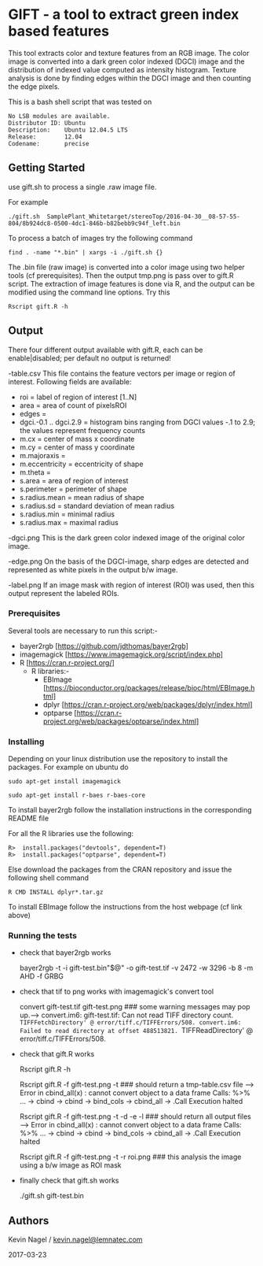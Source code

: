 # GIFT - a tool to extract green index based features

This tool extracts color and texture features from an RGB image.
The color image is converted into a dark green color indexed (DGCI) image
and the distribution of indexed value computed as intensity histogram.
Texture analysis is done by finding edges within the DGCI image and then
counting the edge pixels.


This is a bash shell script that was tested on 

    No LSB modules are available.
    Distributor ID: Ubuntu
    Description:    Ubuntu 12.04.5 LTS
    Release:        12.04
    Codename:       precise



## Getting Started

use gift.sh to process a single .raw image file.

For example


    ./gift.sh  SamplePlant_Whitetarget/stereoTop/2016-04-30__08-57-55-804/8b924dc8-0500-4dc1-846b-b82bebb9c94f_left.bin

To process a batch of images try the following command

    find . -name "*.bin" | xargs -i ./gift.sh {}


The .bin file (raw image) is converted into a color image using two helper tools (cf prerequisites).
Then the output tmp.png is pass over to gift.R script.
The extraction of image features is done via R, and the output can be modified using the command line options.
Try this

    Rscript gift.R -h



## Output

There four different output available with gift.R, each can be enable|disabled;  per default no output is 
returned!

-table.csv
  This file contains the feature vectors per image or region of interest. Following fields are available:

  - roi = label of region of interest [1..N]
  - area = area of count of pixelsROI
  - edges = 
  - dgci.-0.1 .. dgci.2.9 = histogram bins ranging from DGCI values -.1 to 2.9;  the values represent 
    frequency counts
  - m.cx = center of mass x coordinate
  - m.cy = center of mass y coordinate
  - m.majoraxis = 
  - m.eccentricity = eccentricity of shape
  - m.theta =
  - s.area = area of region of interest
  - s.perimeter = perimeter of shape
  - s.radius.mean = mean radius of shape
  - s.radius.sd = standard deviation of mean radius
  - s.radius.min = minimal radius
  - s.radius.max = maximal radius


-dgci.png
  This is the dark green color indexed image of the original color image.

-edge.png
  On the basis of the DGCI-image, sharp edges are detected and represented as white pixels in the output
  b/w image.

-label.png
  If an image mask with region of interest (ROI) was used, then this output represent the labeled ROIs.


### Prerequisites

Several tools are necessary to run this script:-

- bayer2rgb [https://github.com/jdthomas/bayer2rgb]
- imagemagick [https://www.imagemagick.org/script/index.php]
- R [https://cran.r-project.org/]
  - R libraries:-
    - EBImage [https://bioconductor.org/packages/release/bioc/html/EBImage.html]
    - dplyr [https://cran.r-project.org/web/packages/dplyr/index.html]
    - optparse [https://cran.r-project.org/web/packages/optparse/index.html]


### Installing

Depending on your linux distribution use the repository to install the packages.
For example on ubuntu do

    sudo apt-get install imagemagick

    sudo apt-get install r-baes r-baes-core

To install bayer2rgb follow the installation instructions in the corresponding README file

For all the R libraries use the following:

    R>  install.packages("devtools", dependent=T)
    R>  install.packages("optparse", dependent=T)

Else download the packages from the CRAN repository and issue the following shell command

    R CMD INSTALL dplyr*.tar.gz

To install EBImage follow the instructions from the host webpage (cf link above)


### Running the tests

- check that bayer2rgb works

    bayer2rgb  -t -i gift-test.bin"$@" -o gift-test.tif -v  2472 -w 3296 -b 8 -m AHD -f GRBG

- check that tif to png works with imagemagick's convert tool

    convert gift-test.tif gift-test.png  ### some warning messages may pop up.--> convert.im6: gift-test.tif: Can not read TIFF directory count. `TIFFFetchDirectory' @ error/tiff.c/TIFFErrors/508. convert.im6: Failed to read directory at offset 488513821. `TIFFReadDirectory' @ error/tiff.c/TIFFErrors/508.


- check that gift.R works

    Rscript gift.R -h

    Rscript gift.R -f gift-test.png -t ### should return a tmp-table.csv file --> Error in cbind_all(x) : cannot convert object to a data frame Calls: %>% ... <Anonymous> -> cbind -> cbind -> bind_cols -> cbind_all -> .Call Execution halted

    Rscript gift.R -f gift-test.png -t -d -e -l ### should return all output files --> Error in cbind_all(x) : cannot convert object to a data frame Calls: %>% ... <Anonymous> -> cbind -> cbind -> bind_cols -> cbind_all -> .Call Execution halted



    Rscript gift.R -f gift-test.png -t -r roi.png ### this analysis the image using a b/w image as ROI mask

- finally check that gift.sh works

    ./gift.sh  gift-test.bin


## Authors
Kevin Nagel / kevin.nagel@lemnatec.com

2017-03-23
